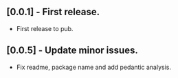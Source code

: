 ## [0.0.1] - First release.

* First release to pub.
## [0.0.5] - Update minor issues.

* Fix readme, package name and add pedantic analysis.